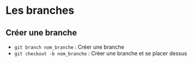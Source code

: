 # Les branches

## Créer une branche

- `git branch nom_branche` : Créer une branche
- `git checkout -b nom_branche` : Créer une branche et se placer dessus
